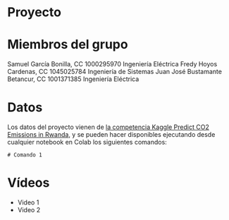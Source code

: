 # Proyecto

# Miembros del grupo

Samuel García Bonilla, CC 1000295970 Ingeniería Eléctrica
Fredy Hoyos Cardenas, CC 1045025784 Ingeniería de Sistemas
Juan José Bustamante Betancur, CC 1001371385 Ingeniería Eléctrica

# Datos

Los datos del proyecto vienen de [la competencia Kaggle Predict CO2 Emissions in Rwanda](https://www.kaggle.com/competitions/playground-series-s3e20/overview), y se pueden hacer disponibles ejecutando desde cualquier notebook en Colab los siguientes comandos: 

```
# Comando 1
```

# Vídeos

* Video 1
* Video 2
